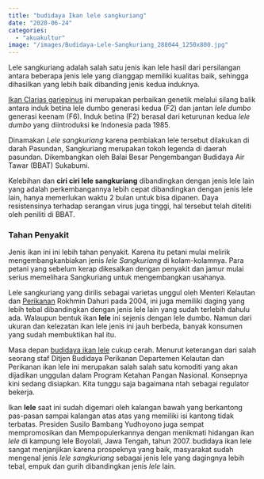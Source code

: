 ```yaml
---
title: "budidaya Ikan lele sangkuriang"
date: "2020-06-24"
categories: 
  - "akuakultur"
image: "/images/Budidaya-Lele-Sangkuriang_288044_1250x800.jpg"
---
```


Lele sangkuriang adalah salah satu jenis ikan lele hasil dari persilangan antara beberapa jenis lele yang dianggap memiliki kualitas baik, sehingga dihasilkan yang lebih baik dibanding jenis kedua induknya.

[Ikan Clarias gariepinus](http://www.fao.org/fishery/culturedspecies/Clarias_gariepinus/en) ini merupakan perbaikan genetik melalui silang balik antara induk betina lele dumbo generasi kedua (F2) dan jantan _lele dumbo_ generasi keenam (F6). Induk betina (F2) berasal dari keturunan kedua _lele dumbo_ yang diintroduksi ke Indonesia pada 1985.

Dinamakan _Lele sangkuriang_ karena pembiakan lele tersebut dilakukan di darah Pasundan, Sangkuriang merupakan tokoh legenda di daerah pasundan. Dikembangkan oleh Balai Besar Pengembangan Budidaya Air Tawar (BBAT) Sukabumi.

Kelebihan dan **ciri ciri lele sangkuriang** dibandingkan dengan jenis lele lain yang adalah perkembangannya lebih cepat dibandingkan dengan jenis lele lain, hanya memerlukan waktu 2 bulan untuk bisa dipanen. Daya resistensinya terhadap serangan virus juga tinggi, hal tersebut telah diteliti oleh peniliti di BBAT.

### Tahan Penyakit

Jenis ikan ini ini lebih tahan penyakit. Karena itu petani mulai melirik mengembangkanbiakan jenis _lele Sangkuriang_ di kolam-kolamnya. Para petani yang sebelum kerap dikesalkan dengan penyakit dan jamur mulai serius memelihara Sangkuriang untuk mengembangkan usahanya.

Lele sangkuriang yang dirilis sebagai varietas unggul oleh Menteri Kelautan dan [Perikanan](http://localhost/mitra/perikanan "Perikanan") Rokhmin Dahuri pada 2004, ini juga memiliki daging yang lebih tebal dibandingkan dengan jenis lele lain yang sudah terlebih dahulu ada. Walaupun bentuk ikan **lele** ini sejenis dengan lele dumbo. Namun dari ukuran dan kelezatan ikan lele jenis ini jauh berbeda, banyak konsumen yang sudah membuktikan hal itu.

Masa depan [budidaya ikan lele](http://localhost/mitra/budidaya-ikan-lele.html) cukup cerah. Menurut keterangan dari salah seorang staf Ditjen Budidaya Perikanan Departemen Kelautan dan Perikanan ikan lele ini merupakan salah salah satu komoditi yang akan dijadikan unggulan dalam Program Ketahan Pangan Nasional. Konsepnya kini sedang disiapkan. Kita tunggu saja bagaimana ntah sebagai regulator bekerja.

Ikan **lele** saat ini sudah digemari oleh kalangan bawah yang berkantong pas-pasan sampai kalangan atas atas yang memiliki isi kantong tidak terbatas. Presiden Susilo Bambang Yudhoyono juga sempat mempromosikan dan Mempopulerkannya dengan menikmati hidangan ikan _lele_ di kampung lele Boyolali, Jawa Tengah, tahun 2007. budidaya ikan lele sangat menjanjikan karena prospeknya yang baik, masyarakat sudah mengenal jenis _lele sangkuriang_ sebagai jenis lele yang dagingnya lebih tebal, empuk dan gurih dibandingkan jenis _lele_ lain.
